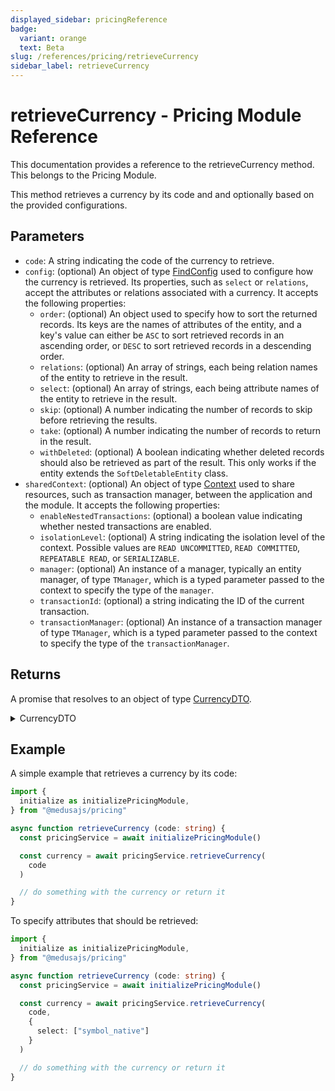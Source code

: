 ```yaml
---
displayed_sidebar: pricingReference
badge:
  variant: orange
  text: Beta
slug: /references/pricing/retrieveCurrency
sidebar_label: retrieveCurrency
---
```


# retrieveCurrency - Pricing Module Reference

This documentation provides a reference to the retrieveCurrency method. This belongs to the Pricing Module.

This method retrieves a currency by its code and and optionally based on the provided configurations.

## Parameters

- `code`: A string indicating the code of the currency to retrieve.
- `config`: (optional) An object of type [FindConfig](../../interfaces/FindConfig.md) used to configure how the currency is retrieved. Its properties, such as `select` or `relations`, accept the attributes or relations associated with a currency. It accepts the following properties:
	- `order`: (optional) An object used to specify how to sort the returned records. Its keys are the names of attributes of the entity, and a key's value can either be `ASC` to sort retrieved records in an ascending order, or `DESC` to sort retrieved records in a descending order.
	- `relations`: (optional) An array of strings, each being relation names of the entity to retrieve in the result.
	- `select`: (optional) An array of strings, each being attribute names of the entity to retrieve in the result.
	- `skip`: (optional) A number indicating the number of records to skip before retrieving the results.
	- `take`: (optional) A number indicating the number of records to return in the result.
	- `withDeleted`: (optional) A boolean indicating whether deleted records should also be retrieved as part of the result. This only works if the entity extends the `SoftDeletableEntity` class.
- `sharedContext`: (optional) An object of type [Context](../../interfaces/Context.md) used to share resources, such as transaction manager, between the application and the module. It accepts the following properties:
	- `enableNestedTransactions`: (optional) a boolean value indicating whether nested transactions are enabled.
	- `isolationLevel`: (optional) A string indicating the isolation level of the context. Possible values are `READ UNCOMMITTED`, `READ COMMITTED`, `REPEATABLE READ`, or `SERIALIZABLE`.
	- `manager`: (optional) An instance of a manager, typically an entity manager, of type `TManager`, which is a typed parameter passed to the context to specify the type of the `manager`.
	- `transactionId`: (optional) a string indicating the ID of the current transaction.
	- `transactionManager`: (optional) An instance of a transaction manager of type `TManager`, which is a typed parameter passed to the context to specify the type of the `transactionManager`.

## Returns

A promise that resolves to an object of type [CurrencyDTO](../../interfaces/CurrencyDTO.md).

<details>
<summary>
CurrencyDTO
</summary>

- `code`: a string indicating the code of the currency.
- `name`: (optional) a string indicating the name of the currency.
- `symbol`: (optional) a string indicating the symbol of the currency.
- `symbol_native`: (optional) a string indicating the symbol of the currecy in its native form. This is typically the symbol used when displaying a price.

</details>

## Example

A simple example that retrieves a currency by its code:

```ts
import { 
  initialize as initializePricingModule,
} from "@medusajs/pricing"

async function retrieveCurrency (code: string) {
  const pricingService = await initializePricingModule()

  const currency = await pricingService.retrieveCurrency(
    code
  )

  // do something with the currency or return it
}
```

To specify attributes that should be retrieved:

```ts
import { 
  initialize as initializePricingModule,
} from "@medusajs/pricing"

async function retrieveCurrency (code: string) {
  const pricingService = await initializePricingModule()

  const currency = await pricingService.retrieveCurrency(
    code,
    {
      select: ["symbol_native"]
    }
  )

  // do something with the currency or return it
}
```
